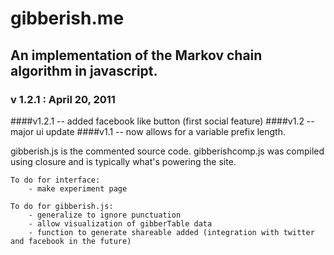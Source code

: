 # gibberish.me

## An implementation of the Markov chain algorithm in javascript.

### v 1.2.1 : April 20, 2011

####v1.2.1 -- added facebook like button (first social feature)
####v1.2   -- major ui update
####v1.1   -- now allows for a variable prefix length.

gibberish.js is the commented source code.
gibberishcomp.js was compiled using closure and is typically what's powering the site.

    To do for interface:
        - make experiment page
    
    To do for gibberish.js:
        - generalize to ignore punctuation
        - allow visualization of gibberTable data
		- function to generate shareable added (integration with twitter and facebook in the future)
